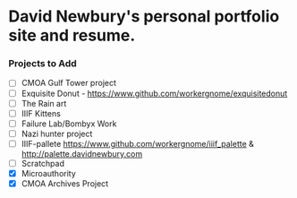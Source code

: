 # David Newbury's personal portfolio site and resume.

### Projects to Add

* [ ] CMOA Gulf Tower project
* [ ] Exquisite Donut - https://www.github.com/workergnome/exquisitedonut
* [ ] The Rain art
* [ ] IIIF Kittens
* [ ] Failure Lab/Bombyx Work
* [ ] Nazi hunter project
* [ ] IIIF-pallete https://www.github.com/workergnome/iiif_palette & http://palette.davidnewbury.com
* [ ] Scratchpad
* [X] Microauthority
* [X] CMOA Archives Project
